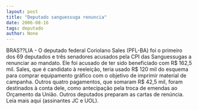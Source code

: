 ```yaml
---
layout: post
title: "Deputado sanguessuga renuncia"
date: 2006-08-16
tags: deputado
author: None
---
```

BRAS??LIA - O deputado federal Coriolano Sales (PFL-BA) foi o primeiro dos 69 deputados e três senadores acusados pela CPI das Sanguessugas a renunciar ao mandato. Ele foi acusado de ter sido beneficiado com R$ 162,5 mil. 
Sales, que é candidato à reeleição, teria usado R$ 120 mil do esquema para comprar equipamento gráfico com o objetivo de imprimir material de campanha. 
Outros quatro pagamentos, que somaram R$ 42,5 mil, foram destinados à conta dele, como antecipação pela troca de emendas ao Orçamento da União. Outros deputados preparam as cartas de renúncia.
Leia mais aqui (assinantes JC e UOL). 